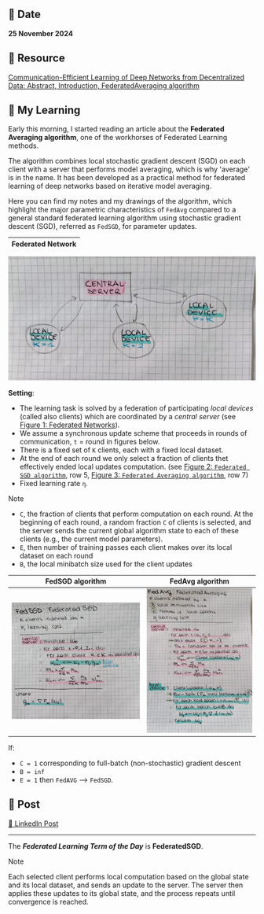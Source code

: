## 📅 Date
**25 November 2024**

## 📰 Resource
[Communication-Efficient Learning of Deep Networks from Decentralized Data: Abstract, Introduction, FederatedAveraging algorithm](https://arxiv.org/pdf/1602.05629)

## 🔖 My Learning
Early this morning, I started reading an article about the **Federated Averaging algorithm**, one of the workhorses of Federated Learning methods.

The algorithm combines local stochastic gradient descent (SGD) on each client with a server that performs model averaging, which is why 'average' is in the name. 
It has been developed as a practical method for federated learning of deep networks based on iterative model averaging.

Here you can find my notes and my drawings of the algorithm, which highlight the major parametric characteristics of 
`FedAvg` compared to a general standard federated learning algorithm using stochastic gradient descent (SGD), referred as `FedSGD`, for parameter updates.

Federated Network| 
:-------------------------:|
![Figure 1: Federated Networks](30days/images/FederatedNetworks.jpeg)

**Setting**: 
- The learning task is solved by a federation of participating _local devices_ (called also clients) which are coordinated by a _central server_ (see [Figure 1: Federated Networks](https://github.com/GiuliaGualtieri/30DaysOfFLCode/raw/main/30days/images/FederatedNetworks.jpeg)).
- We assume a synchronous update scheme that proceeds in rounds of communication, `t` = round in figures below.
- There is a fixed set of `K` clients, each with a fixed local dataset. 
- At the end of each round we only select a fraction of clients thet effectively ended local updates computation. (see [Figure 2: `Federated SGD algorithm`](https://github.com/GiuliaGualtieri/30DaysOfFLCode/raw/main/30days/images/FedSGD.jpeg), row 5, [Figure 3: `Federated Averaging algorithm`](https://github.com/GiuliaGualtieri/30DaysOfFLCode/raw/main/30days/images/FedAVG.jpeg), row 7)
- Fixed learning rate `η`.
> [!NOTE]
> - `C`, the fraction of clients that perform computation on each round. At the beginning of each round, a random fraction `C` of clients is selected, and the server sends the current global algorithm state to each of these clients (e.g., the current model parameters).
> - `E`, then number of training passes each client makes over its local dataset on each round
> - `B`, the local minibatch size used for the client updates


FedSGD algorithm             |  FedAvg algorithm
:-------------------------:|:-------------------------:
![Figure 2: `Federated SGD algorithm`](30days/images/FedSGD.jpeg)  |  ![Figure 3: `Federated Averaging algorithm`](30days/images/FedAVG.jpeg)
 

If:
- `C = 1` corresponding to full-batch (non-stochastic) gradient descent
- `B = inf`
- `E = 1`
then `FedAVG` --> `FedSGD`.


## 📮 Post 

[📘 LinkedIn Post]()

------
The _**Federated Learning Term of the Day**_ is **FederatedSGD**.
> [!NOTE]
> Each selected client performs local computation based on the global state and its local dataset, and sends an update to the server. The server then applies these updates to its global state, and the process repeats until convergence is reached.
